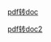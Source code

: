 [pdf转doc](https://convertio.co/zh/download/8bc7d94df5cd77334afd3f53baa2d1e8cbfedf/)

[pdf转doc2](https://www.online-convert.com/)
